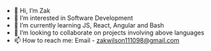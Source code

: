 - 👋 Hi, I’m Zak
- 👀 I’m interested in Software Development
- 🌱 I’m currently learning JS, React, Angular and Bash
- 💞️ I’m looking to collaborate on projects involving above languages
- 📫 How to reach me: Email - zakwilson111098@gmail.com

<!---
Zakky98/Zakky98 is a ✨ special ✨ repository because its `README.md` (this file) appears on your GitHub profile.
You can click the Preview link to take a look at your changes.
--->
